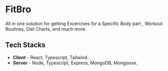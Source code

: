 # FitBro
All in one solution for getting Excercises for a Specific Body part , Workout Routines, Diet Charts, and much more.

## Tech Stacks
- <strong>Client</strong> - React, Typescript, Tailwind.
- <strong>Server</strong> - Node, Typescript, Express, MongoDB, Mongoose.
